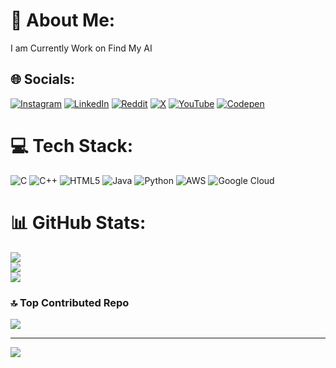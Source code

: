# 💫 About Me:
I am Currently Work on Find My AI


## 🌐 Socials:
[![Instagram](https://img.shields.io/badge/Instagram-%23E4405F.svg?logo=Instagram&logoColor=white)](https://instagram.com/adi.bxr) [![LinkedIn](https://img.shields.io/badge/LinkedIn-%230077B5.svg?logo=linkedin&logoColor=white)](https://linkedin.com/in/mrvidhyakji) [![Reddit](https://img.shields.io/badge/Reddit-%23FF4500.svg?logo=Reddit&logoColor=white)](https://reddit.com/user/mrvidhyakji) [![X](https://img.shields.io/badge/X-black.svg?logo=X&logoColor=white)](https://x.com/immortaladit) [![YouTube](https://img.shields.io/badge/YouTube-%23FF0000.svg?logo=YouTube&logoColor=white)](https://youtube.com/@ccidcop) [![Codepen](https://img.shields.io/badge/Codepen-000000?style=for-the-badge&logo=codepen&logoColor=white)](https://codepen.io/mrvidhyakji) 

# 💻 Tech Stack:
![C](https://img.shields.io/badge/c-%2300599C.svg?style=plastic&logo=c&logoColor=white) ![C++](https://img.shields.io/badge/c++-%2300599C.svg?style=plastic&logo=c%2B%2B&logoColor=white) ![HTML5](https://img.shields.io/badge/html5-%23E34F26.svg?style=plastic&logo=html5&logoColor=white) ![Java](https://img.shields.io/badge/java-%23ED8B00.svg?style=plastic&logo=openjdk&logoColor=white) ![Python](https://img.shields.io/badge/python-3670A0?style=plastic&logo=python&logoColor=ffdd54) ![AWS](https://img.shields.io/badge/AWS-%23FF9900.svg?style=plastic&logo=amazon-aws&logoColor=white) ![Google Cloud](https://img.shields.io/badge/GoogleCloud-%234285F4.svg?style=plastic&logo=google-cloud&logoColor=white)
# 📊 GitHub Stats:
![](https://github-readme-stats.vercel.app/api?username=immortaladi&theme=dark&hide_border=false&include_all_commits=true&count_private=false)<br/>
![](https://github-readme-streak-stats.herokuapp.com/?user=immortaladi&theme=dark&hide_border=false)<br/>
![](https://github-readme-stats.vercel.app/api/top-langs/?username=immortaladi&theme=dark&hide_border=false&include_all_commits=true&count_private=false&layout=compact)

### 🔝 Top Contributed Repo
![](https://github-contributor-stats.vercel.app/api?username=immortaladi&limit=5&theme=dark&combine_all_yearly_contributions=true)

---
[![](https://visitcount.itsvg.in/api?id=immortaladi&icon=0&color=0)](https://visitcount.itsvg.in)

<!-- Proudly created with GPRM ( https://gprm.itsvg.in ) -->